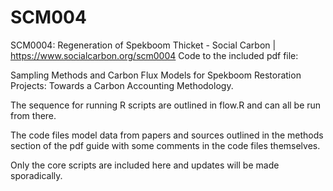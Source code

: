 # SCM004
SCM0004: Regeneration of Spekboom Thicket - Social Carbon | https://www.socialcarbon.org/scm0004
Code to the included pdf file: 

Sampling Methods and Carbon Flux Models for Spekboom Restoration Projects: Towards a Carbon Accounting Methodology.

The sequence for running R scripts are outlined in flow.R and can all be run from there.

The code files model data from papers and sources outlined in the methods section of the pdf guide with some comments in the code files themselves.

Only the core scripts are included here and updates will be made sporadically.
